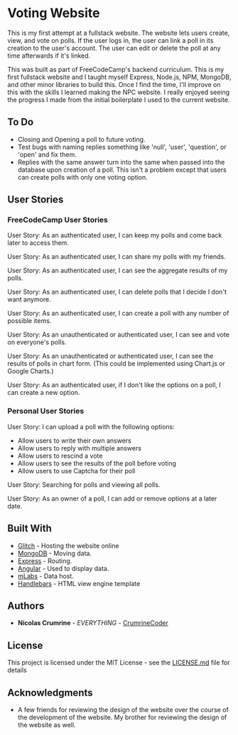 
# Voting Website

This is my first attempt at a fullstack website. The website lets users create, view, and vote on polls. If the user logs in, the user can link a poll in its creation to the user's account. The user can edit or delete the poll at any time afterwards if it's linked.

This was built as part of FreeCodeCamp's backend curriculum. This is my first fullstack website and I taught myself Express, Node.js, NPM, MongoDB, and other minor libraries to build this. Once I find the time, I'll improve on this with the skills I learned making the NPC website. I really enjoyed seeing the progress I made from the initial boilerplate I used to the current website.

## To Do

* Closing and Opening a poll to future voting.  
* Test bugs with naming replies something like 'null', 'user', 'question', or 'open' and fix them. 
* Replies with the same answer turn into the same when passed into the database upon creation of a poll. This isn't a problem except that users can create polls with only one voting option. 

## User Stories

### FreeCodeCamp User Stories

User Story: As an authenticated user, I can keep my polls and come back later to access them.

User Story: As an authenticated user, I can share my polls with my friends.

User Story: As an authenticated user, I can see the aggregate results of my polls.

User Story: As an authenticated user, I can delete polls that I decide I don't want anymore.

User Story: As an authenticated user, I can create a poll with any number of possible items.

User Story: As an unauthenticated or authenticated user, I can see and vote on everyone's polls.

User Story: As an unauthenticated or authenticated user, I can see the results of polls in chart form. (This could be implemented using Chart.js or Google Charts.)

User Story: As an authenticated user, if I don't like the options on a poll, I can create a new option.

### Personal User Stories

User Story: I can upload a poll with the following options:
* Allow users to write their own answers
* Allow users to reply with multiple answers
* Allow users to rescind a vote
* Allow users to see the results of the poll before voting
* Allow users to use Captcha for their poll

User Story: Searching for polls and viewing all polls. 

User Story: As an owner of a poll, I can add or remove options at a later date.

## Built With

* [Glitch](https://glitch.com/) - Hosting the website online
* [MongoDB](https://www.mongodb.com/) - Moving data.
* [Express](https://expressjs.com/) - Routing.
* [Angular](https://angularjs.org/) - Used to display data.
* [mLabs](https://mlab.com/) - Data host.
* [Handlebars](http://handlebarsjs.com/) - HTML view engine template

## Authors

* **Nicolas Crumrine** - *EVERYTHING* - [CrumrineCoder](https://github.com/CrumrineCoder)

## License

This project is licensed under the MIT License - see the [LICENSE.md](LICENSE.md) file for details

## Acknowledgments

* A few friends for reviewing the design of the website over the course of the development of the website. My brother for reviewing the design of the website as well.
